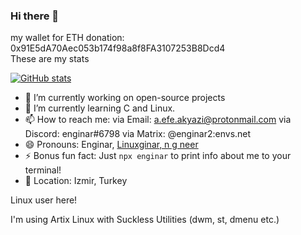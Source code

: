 ### Hi there 👋

my wallet for ETH donation: 0x91E5dA70Aec053b174f98a8f8FA3107253B8Dcd4  
These are my stats

[![GitHub stats](https://github-readme-stats.vercel.app/api?username=efe3535&theme=radical)](https://efe3535.github.io)
- 🔭 I’m currently working on open-source projects
- 🌱 I’m currently learning C and Linux.
- 📫 How to reach me: 
via Email:  a.efe.akyazi@protonmail.com
via Discord: enginar#6798
via Matrix: @enginar2:envs.net
- 😄 Pronouns: Enginar, <a href="https://technopat.net/sosyal/uye/175920">Linuxginar, n g neer</a>
- ⚡ Bonus fun fact: Just  `npx enginar`  to print info about me to your terminal! 
- 📍 Location: Izmir, Turkey

Linux user here!

I'm using Artix Linux with Suckless Utilities (dwm, st, dmenu etc.)
